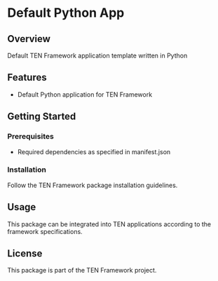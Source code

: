 # Default Python App

## Overview

Default TEN Framework application template written in Python

## Features

- Default Python application for TEN Framework

## Getting Started

### Prerequisites

- Required dependencies as specified in manifest.json

### Installation

Follow the TEN Framework package installation guidelines.

## Usage

This package can be integrated into TEN applications according to the framework specifications.

## License

This package is part of the TEN Framework project.
